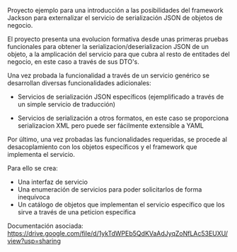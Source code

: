 Proyecto ejemplo para una introducción a las posibilidades del framework Jackson para externalizar el servicio de serialización JSON de objetos de negocio.

El proyecto presenta una evolucion formativa desde unas primeras pruebas funcionales para obtener la serializacion/deserializacion JSON de un objeto,
a la amplicación del servicio para que cubra al resto de entitades del negocio, en este caso a través de sus DTO's.

Una vez probada la funcionalidad a través de un servicio genérico se desarrollan diversas funcionalidades adicionales:

* Servicios de serialización JSON específicos (ejemplificado a través de un simple servicio de traducción)

* Servicios de serialización a otros formatos, en este caso se proporciona serializacion XML pero puede ser fácilmente extensible a YAML

Por último, una vez probadas las funcionalidades requeridas, se procede al desacoplamiento con los objetos específicos y el framework que implementa el servicio.

Para ello se crea:

* Una interfaz de servicio
* Una enumeración de servicios para poder solicitarlos de forma inequívoca
* Un catálogo de objetos que implementan el servicio específico que los sirve a través de una peticion especifica

Documentación asociada: 
https://drive.google.com/file/d/1ykTdWPEb5QdKVaAdJyqZoNfLAc53EUXU/view?usp=sharing
